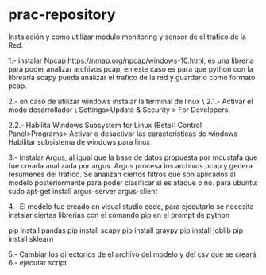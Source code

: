 # prac-repository

Instalación y como utilizar modulo monitoring y sensor de el trafico de la Red.

1.- instalar Npcap https://nmap.org/npcap/windows-10.html, es una libreria para poder analizar archivos pcap, en este caso es para que python con la librearia scapy pueda 
analizar el trafico de la red y guardarlo como formato pcap.

2.- en caso de utilizar windows instalar la terminal de linux \\
  2.1.- Activar el modo desarrollador \\
        Settings>Update & Security > For Developers.
        
  2.2.- Habilita Windows Subsystem for Linux (Beta):
        Control Panel>Programs> Activar o desactivar  las caracteristicas de windows
        Habilitar subsistema de windows para linux

3.- Instalar Argus, al igual que la base de datos propuesta por moustafa que fue creada analizada por argus.
Argus procesa los archivos pcap y genera resumenes del trafico. Se analizan ciertos filtros que son aplicados al modelo posteriormente para poder clasificar si es ataque o no.
para ubuntu: sudo apt-get install argus-server argus-client

4.- El modelo fue creado en visual studio code, para ejecutarlo se necesita instalar ciertas librerias con el comando pip en el prompt de python

pip install pandas
pip install scapy
pip install graypy
pip install joblib
pip install sklearn

5.- Cambiar los directorios de el archivo del modelo y del csv que se creará
6.- ejecutar script
